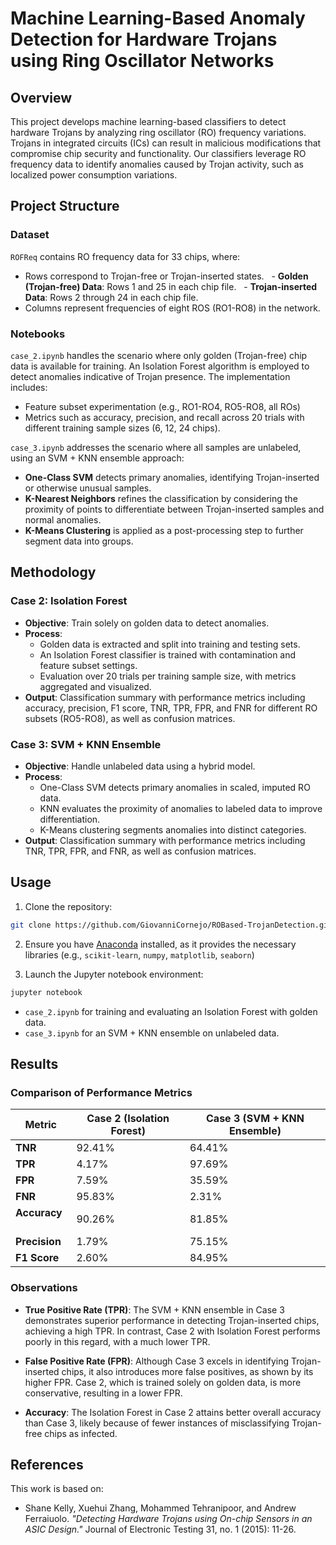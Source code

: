 # Machine Learning-Based Anomaly Detection for Hardware Trojans using Ring Oscillator Networks

## Overview

This project develops machine learning-based classifiers to detect hardware Trojans by analyzing ring oscillator (RO) frequency variations. Trojans in integrated circuits (ICs) can result in malicious modifications that compromise chip security and functionality. Our classifiers leverage RO frequency data to identify anomalies caused by Trojan activity, such as localized power consumption variations.

## Project Structure

### Dataset

`ROFReq` contains RO frequency data for 33 chips, where:

- Rows correspond to Trojan-free or Trojan-inserted states.
    - **Golden (Trojan-free) Data**: Rows 1 and 25 in each chip file.
    - **Trojan-inserted Data**: Rows 2 through 24 in each chip file.
- Columns represent frequencies of eight ROS (RO1-RO8) in the network.

### Notebooks

`case_2.ipynb` handles the scenario where only golden (Trojan-free) chip data is available for training. An Isolation Forest algorithm is employed to detect anomalies indicative of Trojan presence. The implementation includes:

- Feature subset experimentation (e.g., RO1-RO4, RO5-RO8, all ROs)
- Metrics such as accuracy, precision, and recall across 20 trials with different training sample sizes (6, 12, 24 chips).

`case_3.ipynb` addresses the scenario where all samples are unlabeled, using an SVM + KNN ensemble approach:

- **One-Class SVM** detects primary anomalies, identifying Trojan-inserted or otherwise unusual samples.
- **K-Nearest Neighbors** refines the classification by considering the proximity of points to differentiate between Trojan-inserted samples and normal anomalies.
- **K-Means Clustering** is applied as a post-processing step to further segment data into groups.

## Methodology

### Case 2: Isolation Forest

- **Objective**: Train solely on golden data to detect anomalies.
- **Process**:
  - Golden data is extracted and split into training and testing sets.
  - An Isolation Forest classifier is trained with contamination and feature subset settings.
  - Evaluation over 20 trials per training sample size, with metrics aggregated and visualized.
- **Output**: Classification summary with performance metrics including accuracy, precision, F1 score, TNR, TPR, FPR, and FNR for different RO subsets (RO5-RO8), as well as confusion matrices.

### Case 3: SVM + KNN Ensemble

- **Objective**: Handle unlabeled data using a hybrid model.
- **Process**:
  - One-Class SVM detects primary anomalies in scaled, imputed RO data.
  - KNN evaluates the proximity of anomalies to labeled data to improve differentiation.
  - K-Means clustering segments anomalies into distinct categories.
- **Output**: Classification summary with performance metrics including TNR, TPR, FPR, and FNR, as well as confusion matrices.

## Usage

1. Clone the repository:

```bash
git clone https://github.com/GiovanniCornejo/ROBased-TrojanDetection.git
```

2. Ensure you have [Anaconda](https://www.anaconda.com) installed, as it provides the necessary libraries (e.g., `scikit-learn`, `numpy`, `matplotlib`, `seaborn`)

3. Launch the Jupyter notebook environment:

```bash
jupyter notebook
```

- `case_2.ipynb` for training and evaluating an Isolation Forest with golden data.
- `case_3.ipynb` for an SVM + KNN ensemble on unlabeled data.

## Results

### Comparison of Performance Metrics

| **Metric**     | **Case 2 (Isolation Forest)**  | **Case 3 (SVM + KNN Ensemble)**      |
| -------------- | ------------------------------ | ------------------------------------ |
| **TNR**        | 92.41%                         | 64.41%                               |
| **TPR**        | 4.17%                          | 97.69%                               |
| **FPR**        | 7.59%                          | 35.59%                               |
| **FNR**        | 95.83%                         | 2.31%                                |
| **Accuracy**   | 90.26%                         | 81.85%                               |
| **Precision**  | 1.79%                          | 75.15%                               |
| **F1 Score**   | 2.60%                          | 84.95%                               |

### Observations

- **True Positive Rate (TPR)**: The SVM + KNN ensemble in Case 3 demonstrates superior performance in detecting Trojan-inserted chips, achieving a high TPR. In contrast, Case 2 with Isolation Forest performs poorly in this regard, with a much lower TPR.

- **False Positive Rate (FPR)**: Although Case 3 excels in identifying Trojan-inserted chips, it also introduces more false positives, as shown by its higher FPR. Case 2, which is trained solely on golden data, is more conservative, resulting in a lower FPR.

- **Accuracy**: The Isolation Forest in Case 2 attains better overall accuracy than Case 3, likely because of fewer instances of misclassifying Trojan-free chips as infected.

## References

This work is based on:

- Shane Kelly, Xuehui Zhang, Mohammed Tehranipoor, and Andrew Ferraiuolo. _"Detecting Hardware Trojans using On-chip Sensors in an ASIC Design."_ Journal of Electronic Testing 31, no. 1 (2015): 11-26.
